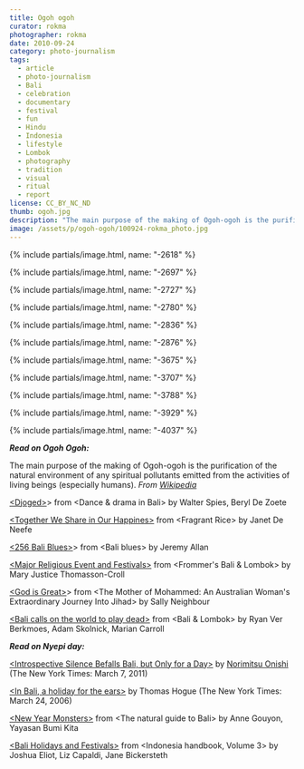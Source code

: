 ```yaml
---
title: Ogoh ogoh
curator: rokma
photographer: rokma
date: 2010-09-24
category: photo-journalism
tags:
  - article
  - photo-journalism
  - Bali
  - celebration
  - documentary
  - festival
  - fun
  - Hindu
  - Indonesia
  - lifestyle
  - Lombok
  - photography
  - tradition
  - visual
  - ritual
  - report
license: CC_BY_NC_ND
thumb: ogoh.jpg
description: "The main purpose of the making of Ogoh-ogoh is the purification of the natural environment of any spiritual pollutants emitted from the activities of living beings, especially humans."
image: /assets/p/ogoh-ogoh/100924-rokma_photo.jpg
---
```



{% include partials/image.html, name: "-2618" %}

{% include partials/image.html, name: "-2697" %}

{% include partials/image.html, name: "-2727" %}

{% include partials/image.html, name: "-2780" %}

{% include partials/image.html, name: "-2836" %}

{% include partials/image.html, name: "-2876" %}

{% include partials/image.html, name: "-3675" %}

{% include partials/image.html, name: "-3707" %}

{% include partials/image.html, name: "-3788" %}

{% include partials/image.html, name: "-3929" %}

{% include partials/image.html, name: "-4037" %}

_**Read on Ogoh Ogoh:**_

The main purpose of the making of Ogoh-ogoh is the purification of the natural environment of any spiritual pollutants emitted from the activities of living beings (especially humans). _From [Wikipedia](http://en.wikipedia.org/wiki/Ogoh-ogoh)_

<a href="http://books.google.com/books?id=zZ_Zk_E1lG0C&lpg=PA243&dq=ogoh%20ogoh&pg=PA243#v=onepage&q=ogoh%20ogoh&f=false"  >&lt;Djoged&gt;</a>&gt; from &lt;Dance &amp; drama in Bali&gt; by Walter Spies, Beryl De Zoete

<a href="http://books.google.com/books?id=9_FR9UgpaRIC&lpg=PA141&dq=ogoh%20ogoh&pg=PA141#v=onepage&q=ogoh%20ogoh&f=false"  >&lt;Together We Share in Our Happines&gt;</a> from &lt;Fragrant Rice&gt; by Janet De Neefe

<a href="http://books.google.com/books?id=dpUMTUnGtjIC&lpg=PA256&dq=ogoh%20ogoh&pg=PA256#v=onepage&q=ogoh%20ogoh&f=false"  >&lt;256 Bali Blues&gt;</a>&gt; from &lt;Bali blues&gt; by Jeremy Allan

<a href="http://books.google.com/books?id=-SdPoFp5WY0C&lpg=PA32&dq=ogoh%20ogoh&pg=PA32#v=onepage&q=ogoh%20ogoh&f=false"  >&lt;Major Religious Event and Festivals&gt;</a> from &lt;Frommer's Bali & Lombok&gt; by Mary Justice Thomasson-Croll

<a href="http://books.google.com/books?id=Lw_pNuHejjAC&lpg=PA49&dq=ogoh%20ogoh&pg=PA49#v=onepage&q=ogoh%20ogoh&f=false"  >&lt;God is Great&gt;</a>&gt; from &lt;The Mother of Mohammed: An Australian Woman's Extraordinary Journey Into Jihad&gt; by Sally Neighbour

<a href="http://books.google.com/books?id=j7YosVd8wEMC&lpg=PA62&dq=ogoh%20ogoh&pg=PA62#v=onepage&q=ogoh%20ogoh&f=false"  >&lt;Bali calls on the world to play dead&gt;</a> from &lt;Bali &amp; Lombok&gt; by Ryan Ver Berkmoes, Adam Skolnick, Marian Carroll



_**Read on Nyepi day:**_

<a   href="http://www.nytimes.com/2011/03/07/world/asia/07indonesia.html?_r=1" rel="nofollow">&lt;Introspective Silence Befalls Bali, but Only for a Day&gt;</a> by <a href="http://topics.nytimes.com/topics/reference/timestopics/people/o/norimitsu_onishi/index.html?inline=nyt-per"   rel="nofollow">Norimitsu Onishi</a> (The New York Times: March 7, 2011)

<a   href="http://www.nytimes.com/2006/03/24/opinion/24iht-edhogue.html" rel="nofollow"> &lt;In Bali, a holiday for the ears&gt;</a> by Thomas Hogue (The New York Times:  March 24, 2006)

<a   href="http://books.google.com/books?id=RzUPfuQ1GO0C&pg=PP93&dq=ogoh+ogoh&hl=en&ei=7Nx6TqG8KITJrQeFh_3CDw&sa=X&oi=book_result&ct=result&resnum=5&ved=0CEAQ6AEwBA#v=onepage&q=ogoh%20ogoh&f=false">&lt;New Year Monsters&gt;</a> from &lt;The natural guide to Bali&gt;  by Anne Gouyon, Yayasan Bumi Kita


<a   href="http://books.google.com/books?id=ktv0_me9x2UC&lpg=PA321&dq=ogoh%20ogoh&pg=PA321#v=onepage&q=ogoh%20ogoh&f=false">&lt;Bali Holidays and Festivals&gt;</a> from &lt;Indonesia handbook, Volume 3&gt; by Joshua Eliot, Liz Capaldi, Jane Bickersteth
